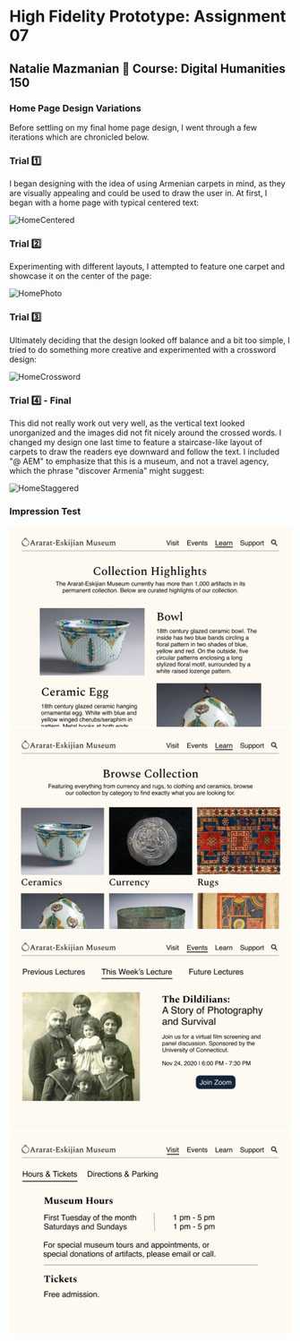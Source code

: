 # High Fidelity Prototype: Assignment 07
## Natalie Mazmanian :book: Course: Digital Humanities 150 

### Home Page Design Variations

Before settling on my final home page design, I went through a few iterations which are chronicled below.

### Trial :one:

I began designing with the idea of using Armenian carpets in mind, as they are visually appealing and could be used to draw the user in. At first, I began with a home page with typical centered text:

![HomeCentered](https://github.com/mysticaltofu/DH150-NATALIEMAZMANIAN/blob/main/HomeCentered.png)

### Trial :two:

Experimenting with different layouts, I attempted to feature one carpet and showcase it on the center of the page:

![HomePhoto](https://github.com/mysticaltofu/DH150-NATALIEMAZMANIAN/blob/main/HomePhoto.png)

### Trial :three:

Ultimately deciding that the design looked off balance and a bit too simple, I tried to do something more creative and experimented with a crossword design:

![HomeCrossword](https://github.com/mysticaltofu/DH150-NATALIEMAZMANIAN/blob/main/HomeCrossword.png)

### Trial :four: - Final

This did not really work out very well, as the vertical text looked unorganized and the images did not fit nicely around the crossed words. I changed my design one last time to feature a staircase-like layout of carpets to draw the readers eye downward and follow the text. I included "@ AEM" to emphasize that this is a museum, and not a travel agency, which the phrase "discover Armenia" might suggest:

![HomeStaggered](https://github.com/mysticaltofu/DH150-NATALIEMAZMANIAN/blob/main/HomeStaggered.png)

### Impression Test



![CollectionHighlights](https://github.com/mysticaltofu/DH150-NATALIEMAZMANIAN/blob/main/CollectionHighlights.png)
![CollectionCategories](https://github.com/mysticaltofu/DH150-NATALIEMAZMANIAN/blob/main/CollectionCategories.png)
![Lecture](https://github.com/mysticaltofu/DH150-NATALIEMAZMANIAN/blob/main/Lecture.png)
![HoursAndTickets](https://github.com/mysticaltofu/DH150-NATALIEMAZMANIAN/blob/main/HoursAndTickets.png)
